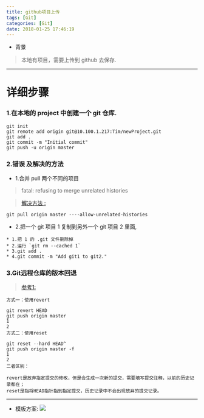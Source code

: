 ```yaml
---
title: github项目上传
tags: [Git]
categories: [Git]
date: 2018-01-25 17:46:19
---
```




* 背景

>本地有项目，需要上传到 github 去保存.

<!-- more -->

***

# 详细步骤

### 1.在本地的 project 中创建一个 git 仓库.

```
git init
git remote add origin git@10.100.1.217:Tim/newProject.git
git add .
git commit -m "Initial commit"
git push -u origin master
```

### 2.错误 及解决的方法

* 1.合并 pull 两个不同的项目

>fatal: refusing to merge unrelated histories

>[解决方法 :](http://blog.csdn.net/lindexi_gd/article/details/52554159)

```
git pull origin master ----allow-unrelated-histories
```

* 2.把一个 git 项目 1 复制到另外一个 git 项目 2 里面,

```
* 1.把 1 的 .git 文件删除掉
* 2.运行 `git rm --cached 1`
* 3.git add .
* 4.git commit -m "Add git1 to git2."

```

### 3.Git远程仓库的版本回退
>[参考1:](https://blog.csdn.net/ligang2585116/article/details/71094887) 

```
方式一：使用revert

git revert HEAD
git push origin master
1
2
方式二：使用reset

git reset --hard HEAD^
git push origin master -f
1
2
二者区别：

revert是放弃指定提交的修改，但是会生成一次新的提交，需要填写提交注释，以前的历史记录都在；
reset是指将HEAD指针指到指定提交，历史记录中不会出现放弃的提交记录。

```

***

* 模板方案:
![](/assets/imgs/github/ScreenShot2018-01-25_13.10.13.png)